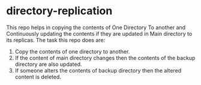 # directory-replication
This repo helps in copying the contents of One Directory To another and Continuously updating the contents if they are updated in Main directory to its replicas.
The task this repo does are:
1. Copy the contents of one directory to another.
2. If the content of main directory changes then the contents of the backup directory are also updated.
3. If someone alters the contents of backup directory then the altered content is deleted.
